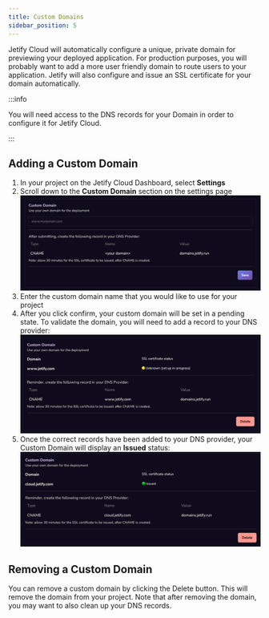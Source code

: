 ```yaml
---
title: Custom Domains
sidebar_position: 5
---
```


Jetify Cloud will automatically configure a unique, private domain for previewing your deployed application. For production purposes, you will probably want to add a more user friendly domain to route users to your application. Jetify will also configure and issue an SSL certificate for your domain automatically.

:::info

You will need access to the DNS records for your Domain in order to configure it for Jetify Cloud.

:::

## Adding a Custom Domain

1. In your project on the Jetify Cloud Dashboard, select **Settings**
1. Scroll down to the **Custom Domain** section on the settings page
   ![Custom Domain Section](../../../static/img/custom-domain.png) 
1. Enter the custom domain name that you would like to use for your project
1. After you click confirm, your custom domain will be set in a pending state. To validate the domain, you will need to add a record to your DNS provider:
   ![Pending custom domain](../../../static/img/custom-domain-unknown.png)
1. Once the correct records have been added to your DNS provider, your Custom Domain will display an **Issued** status:
    ![Custom Domain Issued](../../../static/img/custom-domain-issued.png)

## Removing a Custom Domain

You can remove a custom domain by clicking the Delete button. This will remove the domain from your project. Note that after removing the domain, you may want to also clean up your DNS records. 